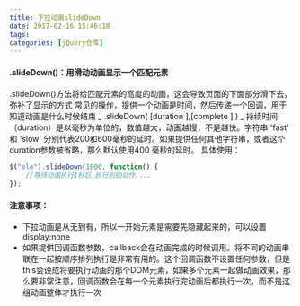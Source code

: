 ```yaml
---
title: 下拉动画slideDown
date: 2017-02-16 15:46:18
tags:
categories: [jQuery仓库]
---
```

#### .slideDown()：用滑动动画显示一个匹配元素
<!--more-->
.slideDown()方法将给匹配元素的高度的动画，这会导致页面的下面部分滑下去，弥补了显示的方式
常见的操作，提供一个动画是时间，然后传递一个回调，用于知道动画是什么时候结束
_ .slideDown( [duration ],[complete ] ) _
持续时间（duration）是以毫秒为单位的，数值越大，动画越慢，不是越快。字符串 'fast' 和 'slow' 分别代表200和600毫秒的延时。如果提供任何其他字符串，或者这个duration参数被省略，那么默认使用400 毫秒的延时。
具体使用：
```js
$("ele").slideDown(1000, function() {
    //等待动画执行1秒后,执行别的动作....
});
```
#### 注意事项：
- 下拉动画是从无到有，所以一开始元素是需要先隐藏起来的，可以设置display:none
- 如果提供回调函数参数，callback会在动画完成的时候调用。将不同的动画串联在一起按顺序排列执行是非常有用的。这个回调函数不设置任何参数，但是 this会设成将要执行动画的那个DOM元素，如果多个元素一起做动画效果，那么要非常注意，回调函数会在每一个元素执行完动画后都执行一次，而不是这组动画整体才执行一次